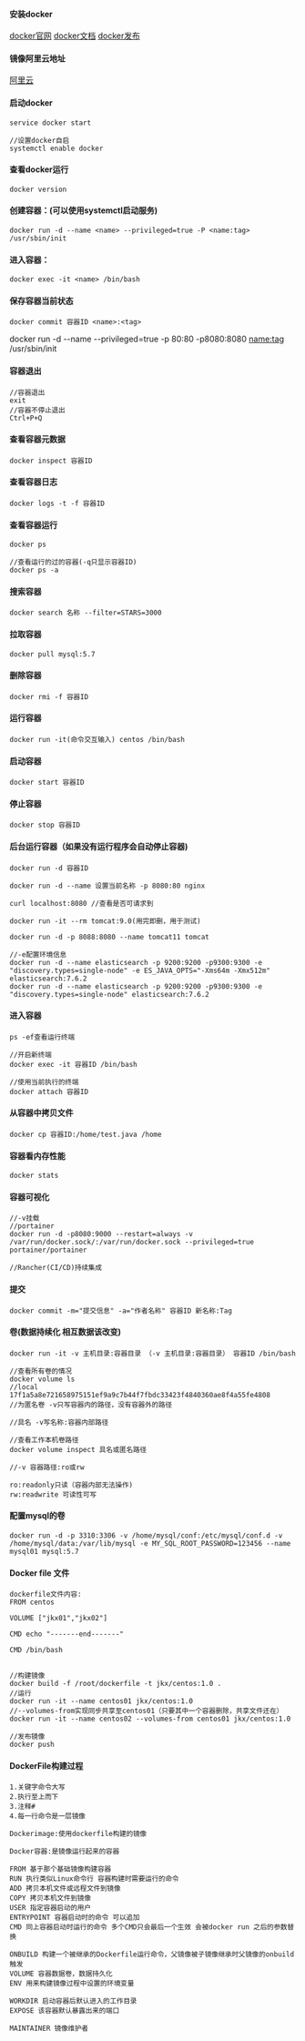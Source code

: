####  安装docker
[docker官网](https://www.docker.com)
[docker文档](https://docs.docker.com/engine/install/centos/)
[docker发布](https://hub.docker.com)

#### 镜像阿里云地址
[阿里云](https://developer.aliyun.com/article/110806)

#### 启动docker
```
service docker start

//设置docker自启
systemctl enable docker
```

#### 查看docker运行
```
docker version
```

#### 创建容器：(可以使用systemctl启动服务)
```
docker run -d --name <name> --privileged=true -P <name:tag> /usr/sbin/init
```

#### 进入容器：
```
docker exec -it <name> /bin/bash
```

#### 保存容器当前状态
```
docker commit 容器ID <name>:<tag>
```

docker run -d --name <name> --privileged=true -p 80:80 -p8080:8080 <name:tag> /usr/sbin/init

#### 容器退出
```
//容器退出
exit
//容器不停止退出
Ctrl+P+Q
```

#### 查看容器元数据
```
docker inspect 容器ID
```

#### 查看容器日志
```
docker logs -t -f 容器ID
```

#### 查看容器运行
```
docker ps

//查看运行的过的容器(-q只显示容器ID)
docker ps -a
```

#### 搜索容器
```
docker search 名称 --filter=STARS=3000
```

#### 拉取容器
```
docker pull mysql:5.7
```

#### 删除容器
```
docker rmi -f 容器ID
```

#### 运行容器
```
docker run -it(命令交互输入) centos /bin/bash
```

#### 启动容器
```
docker start 容器ID
```

#### 停止容器
```
docker stop 容器ID

```

#### 后台运行容器（如果没有运行程序会自动停止容器)
```
docker run -d 容器ID

docker run -d --name 设置当前名称 -p 8080:80 nginx

curl localhost:8080 //查看是否可请求到

docker run -it --rm tomcat:9.0(用完即删，用于测试)

docker run -d -p 8088:8080 --name tomcat11 tomcat

//-e配置环境信息
docker run -d --name elasticsearch -p 9200:9200 -p9300:9300 -e "discovery.types=single-node" -e ES_JAVA_OPTS="-Xms64m -Xmx512m" elasticsearch:7.6.2
docker run -d --name elasticsearch -p 9200:9200 -p9300:9300 -e "discovery.types=single-node" elasticsearch:7.6.2
```

#### 进入容器
```
ps -ef查看运行终端

//开启新终端
docker exec -it 容器ID /bin/bash 

//使用当前执行的终端
docker attach 容器ID
```

#### 从容器中拷贝文件
```
docker cp 容器ID:/home/test.java /home
```

#### 容器看内存性能
```
docker stats
```

#### 容器可视化
```
//-v挂载
//portainer
docker run -d -p8080:9000 --restart=always -v /var/run/docker.sock/:/var/run/docker.sock --privileged=true portainer/portainer

//Rancher(CI/CD)持续集成
```

#### 提交
```
docker commit -m="提交信息" -a="作者名称" 容器ID 新名称:Tag
```

#### 卷(数据持续化 相互数据该改变)
```
docker run -it -v 主机目录:容器目录 （-v 主机目录:容器目录） 容器ID /bin/bash

//查看所有卷的情况
docker volume ls
//local     17f1a5a8e721658975151ef9a9c7b44f7fbdc33423f4840360ae8f4a55fe4808
//为匿名卷 -v只写容器内的路径，没有容器外的路径

//具名 -v写名称:容器内部路径

//查看工作本机卷路径
docker volume inspect 具名或匿名路径

//-v 容器路径:ro或rw

ro:readonly只读（容器内部无法操作)
rw:readwrite 可读性可写
```

#### 配置mysql的卷
```
docker run -d -p 3310:3306 -v /home/mysql/conf:/etc/mysql/conf.d -v /home/mysql/data:/var/lib/mysql -e MY_SQL_ROOT_PASSWORD=123456 --name mysql01 mysql:5.7
```

#### Docker file 文件
```
dockerfile文件内容:
FROM centos

VOLUME ["jkx01","jkx02"]

CMD echo "-------end-------"

CMD /bin/bash


//构建镜像
docker build -f /root/dockerfile -t jkx/centos:1.0 .
//运行
docker run -it --name centos01 jkx/centos:1.0
//--volumes-from实现同步共享至centos01（只要其中一个容器删除，共享文件还在）
docker run -it --name centos02 --volumes-from centos01 jkx/centos:1.0

//发布镜像
docker push 

```

#### DockerFile构建过程
```
1.关键字命令大写
2.执行至上而下
3.注释#
4.每一行命令是一层镜像

Dockerimage:使用dockerfile构建的镜像

Docker容器:是镜像运行起来的容器

FROM 基于那个基础镜像构建容器
RUN	执行类似Linux命令行 容器构建时需要运行的命令
ADD 拷贝本机文件或远程文件到镜像
COPY 拷贝本机文件到镜像
USER 指定容器启动的用户
ENTRYPOINT 容器启动时的命令 可以追加
CMD 同上容器启动时运行的命令 多个CMD只会最后一个生效 会被docker run 之后的参数替换

ONBUILD 构建一个被继承的Dockerfile运行命令，父镜像被子镜像继承时父镜像的onbuild触发
VOLUME 容器数据卷，数据持久化
ENV 用来构建镜像过程中设置的环境变量

WORKDIR 启动容器后默认进入的工作目录
EXPOSE 该容器默认暴露出来的端口

MAINTAINER 镜像维护者




```
